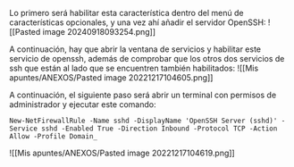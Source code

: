 Lo primero será habilitar esta característica dentro del menú de características opcionales, y una vez ahí añadir el servidor OpenSSH:
![[Pasted image 20240918093254.png]]

A continuación, hay que abrir la ventana de servicios y habilitar este servicio de openssh, además de comprobar que los otros dos servicios de ssh que están al lado que se encuentren también habilitados:
![[Mis apuntes/ANEXOS/Pasted image 20221217104605.png]]

A continuación, el siguiente paso será abrir un terminal con permisos de administrador y ejecutar este comando:
```
New-NetFirewallRule -Name sshd -DisplayName 'OpenSSH Server (sshd)' -Service sshd -Enabled True -Direction Inbound -Protocol TCP -Action Allow -Profile Domain_
```
![[Mis apuntes/ANEXOS/Pasted image 20221217104619.png]]

